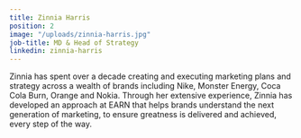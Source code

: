 ```yaml
---
title: Zinnia Harris
position: 2
image: "/uploads/zinnia-harris.jpg"
job-title: MD & Head of Strategy
linkedin: zinnia-harris
---
```


Zinnia has spent over a decade creating and executing marketing plans and strategy across a wealth of brands including Nike, Monster Energy, Coca Cola Burn, Orange and Nokia. Through her extensive experience, Zinnia has developed an approach at EARN that helps brands understand the next generation of marketing, to ensure greatness is delivered and achieved, every step of the way.